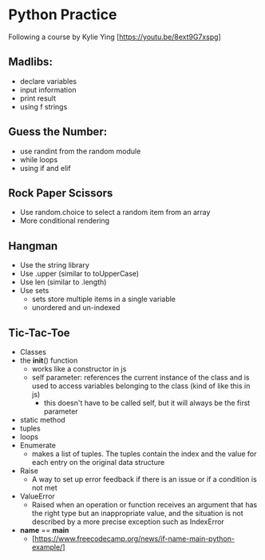 # Python Practice

Following a course by Kylie Ying [https://youtu.be/8ext9G7xspg]

## Madlibs: 
- declare variables
- input information
- print result
- using f strings

## Guess the Number:
- use randint from the random module
- while loops
- using if and elif

## Rock Paper Scissors
- Use random.choice to select a random item from an array
- More conditional rendering

## Hangman
- Use the string library
- Use .upper (similar to toUpperCase)
- Use len (similar to .length)
- Use sets
    - sets store multiple items in a single variable
    - unordered and un-indexed
 
 ## Tic-Tac-Toe
 - Classes
 - the __init__() function
    - works like a constructor in js
    - self parameter: references the current instance of the class and is used to access variables belonging to the class (kind of like this in js)
        - this doesn't have to be called self, but it will always be the first parameter
- static method
- tuples
- loops
- Enumerate
    - makes a list of tuples. The tuples contain the index and the value for each entry on the original data structure
- Raise
    - A way to set up error feedback if there is an issue or if a condition is not met
- ValueError
    - Raised when an operation or function receives an argument that has the right type but an inappropriate value, and the situation is not described by a more precise exception such as IndexError
- __name__ == __main__
    - [https://www.freecodecamp.org/news/if-name-main-python-example/]